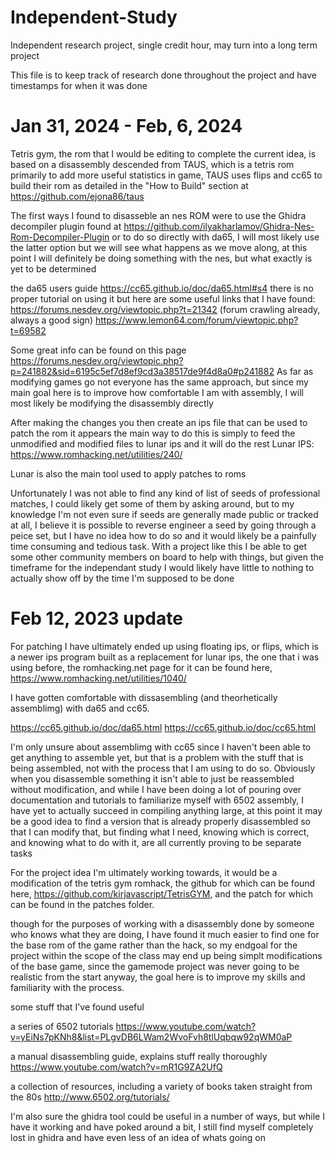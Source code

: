 # Independent-Study
Independent research project, single credit hour, may turn into a long term project

This file is to keep track of research done throughout the project and have timestamps for when it was done

# Jan 31, 2024 - Feb, 6, 2024

Tetris gym, the rom that I would be editing to complete the current idea, is based on a disassembly descended from TAUS, which is a tetris rom 
primarily to add more useful statistics in game, TAUS uses flips and cc65 to build their rom as detailed in the "How to Build" section
at https://github.com/ejona86/taus

The first ways I found to disasseble an nes ROM were to use the Ghidra decompiler plugin found at https://github.com/ilyakharlamov/Ghidra-Nes-Rom-Decompiler-Plugin
or to do so directly with da65, I will most likely use the latter option but we will see what happens as we move along, at this point I 
will definitely be doing something with the nes, but what exactly is yet to be determined

the da65 users guide https://cc65.github.io/doc/da65.html#s4
there is no proper tutorial on using it but here are some useful links that I have found:
https://forums.nesdev.org/viewtopic.php?t=21342 (forum crawling already, always a good sign)
https://www.lemon64.com/forum/viewtopic.php?t=69582

Some great info can be found on this page https://forums.nesdev.org/viewtopic.php?p=241882&sid=6195c5ef7d8ef9cd3a38517de9f4d8a0#p241882
As far as modifying games go not everyone has the same approach, but since my main goal here is to improve how comfortable I am with assembly,
I will most likely be modifying the disassembly directly

After making the changes you then create an ips file that can be used to patch the rom
it appears the main way to do this is simply to feed the unmodified and modified files to lunar ips and it will do the rest
Lunar IPS: https://www.romhacking.net/utilities/240/

Lunar is also the main tool used to apply patches to roms

Unfortunately I was not able to find any kind of list of seeds of professional matches, I could likely get some of them by asking around,
but to my knowledge I'm not even sure if seeds are generally made public or tracked at all, I believe it is possible to reverse engineer 
a seed by going through a peice set, but I have no idea how to do so and it would likely be a painfully time consuming and tedious task. 
With a project like this I be able to get some other community members on board to help with things, but given the timeframe for the 
independant study I would likely have little to nothing to actually show off by the time I'm supposed to be done

# Feb 12, 2023 update

For patching I have ultimately ended up using floating ips, or flips, which is a newer ips program built as a replacement for 
lunar ips, the one that i was using before, the romhacking.net page for it can be found here, https://www.romhacking.net/utilities/1040/

I have gotten comfortable with dissasembling (and theorhetically assemblimg) with da65 and cc65.

https://cc65.github.io/doc/da65.html
https://cc65.github.io/doc/cc65.html

I'm only unsure about assemblimg with cc65 since I haven't been able to get anything to assemble yet, but that is a problem with
the stuff that is being assembled, not with the process that I am using to do so. Obviously when you disassemble something it 
isn't able to just be reassembled without modification, and while I have been doing a lot of pouring over documentation and 
tutorials to familiarize myself with 6502 assembly, I have yet to actually succeed in compiling anything large, at this point it may
be a good idea to find a version that is already properly disassembled so that I can modify that, but finding what I need, 
knowing which is correct, and knowing what to do with it, are all currently proving to be separate tasks

For the project idea I'm ultimately working towards, it would be a modification of the tetris gym romhack, the github for which
can be found here, https://github.com/kirjavascript/TetrisGYM, and the patch for which can be found in the patches folder.

though for the purposes of working with a disassembly done by someone who knows what they are doing, I have found it much 
easier to find one for the base rom of the game rather than the hack, so my endgoal for the project within the scope of the 
class may end up being simplt modifications of the base game, since the gamemode project was never going to be realistic from 
the start anyway, the goal here is to improve my skills and familiarity with the process.

some stuff that I've found useful

a series of 6502 tutorials
https://www.youtube.com/watch?v=yEiNs7pKNh8&list=PLgvDB6LWam2WvoFvh8tlUqbqw92qWM0aP

a manual disassembling guide, explains stuff really thoroughly
https://www.youtube.com/watch?v=mR1G9ZA2UfQ

a collection of resources, including a variety of books taken straight from the 80s
http://www.6502.org/tutorials/

I'm also sure the ghidra tool could be useful in a number of ways, but while I have it working and have poked around a bit,
I still find myself completely lost in ghidra and have even less of an idea of whats going on


